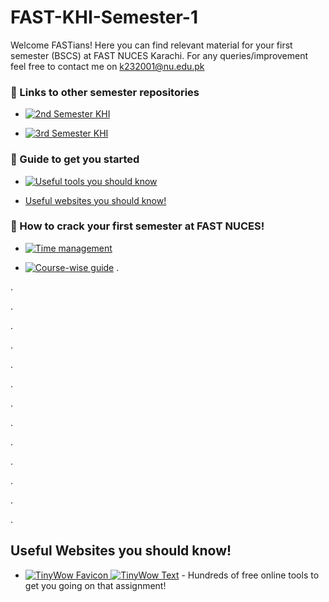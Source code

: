 
# FAST-KHI-Semester-1

Welcome FASTians! Here you can find relevant material for your first semester (BSCS) at FAST NUCES Karachi. For any queries/improvement feel free to contact me on k232001@nu.edu.pk 





### 🔗 Links to other semester repositories
- [![2nd Semester KHI]()](https://github.com/MuxammilSidd/FAST-KHI-Semester-2)

- [![3rd Semester KHI]()](https://github.com/MuxammilSidd/FAST-KHI-Semester-3)

### 🔗 Guide to get you started
- [![Useful tools you should know]()]()

- [Useful websites you should know!](#useful-websites-you-should-know)


### 🔗 How to crack your first semester at FAST NUCES!
- [![Time management]()]()

- [![Course-wise guide]()]()
.

.

.

.

.

.

.

.

.

.

.

.

.

.


## Useful Websites you should know!
- [![TinyWow Favicon](https://tinywow.com/v3/img/favicon-tinywow.svg) ![TinyWow Text](https://tinywow.com/v3/img/logo.svg)](https://tinywow.com/) - Hundreds of free online tools to get you going on that assignment!
